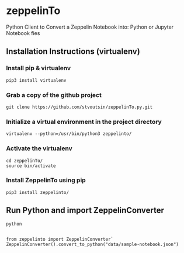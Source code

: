 # zeppelinTo

Python Client to Convert a Zeppelin Notebook into: Python or Jupyter Notebook fies


## Installation Instructions (virtualenv)

### Install pip & virtualenv

    pip3 install virtualenv

### Grab a copy of the github project  

    git clone https://github.com/stvoutsin/zeppelinTo.py.git

### Initialize a virtual environment in the project directory

    virtualenv --python=/usr/bin/python3 zeppelinto/

### Activate the virtualenv 

    cd zeppelinTo/
    source bin/activate


### Install ZeppelinTo using pip 

    pip3 install zeppelinto/

## Run Python and import ZeppelinConverter

    python
    

    from zeppelinto import ZeppelinConverter`
    ZeppelinConverter().convert_to_python("data/sample-notebook.json")

